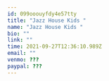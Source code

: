 ```yaml
---
id: 099ooouyfdy4e57tty
title: "Jazz House Kids "
name: "Jazz House Kids "
bio: ""
link: ""
time: 2021-09-27T12:36:10.989Z
email: ""
venmo: ???
paypal: ???
---
```

